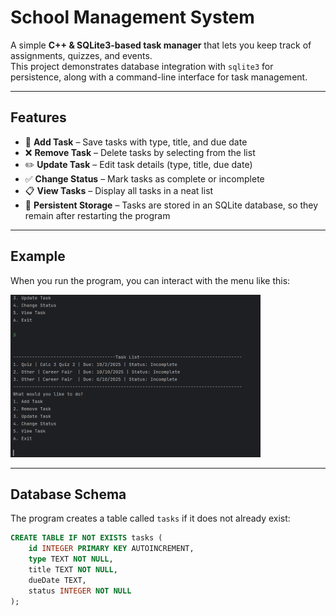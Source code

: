 # School Management System

A simple **C++ & SQLite3-based task manager** that lets you keep track of assignments, quizzes, and events.  
This project demonstrates database integration with `sqlite3` for persistence, along with a command-line interface for task management.

---

## Features

- 📌 **Add Task** – Save tasks with type, title, and due date  
- ❌ **Remove Task** – Delete tasks by selecting from the list  
- ✏️ **Update Task** – Edit task details (type, title, due date)  
- ✅ **Change Status** – Mark tasks as complete or incomplete  
- 📋 **View Tasks** – Display all tasks in a neat list  
- 💾 **Persistent Storage** – Tasks are stored in an SQLite database, so they remain after restarting the program  

---

## Example

When you run the program, you can interact with the menu like this:

![Example Task List](assests/exampleImage.png)

---

## Database Schema

The program creates a table called `tasks` if it does not already exist:

```sql
CREATE TABLE IF NOT EXISTS tasks (
    id INTEGER PRIMARY KEY AUTOINCREMENT,
    type TEXT NOT NULL,
    title TEXT NOT NULL,
    dueDate TEXT,
    status INTEGER NOT NULL
);

